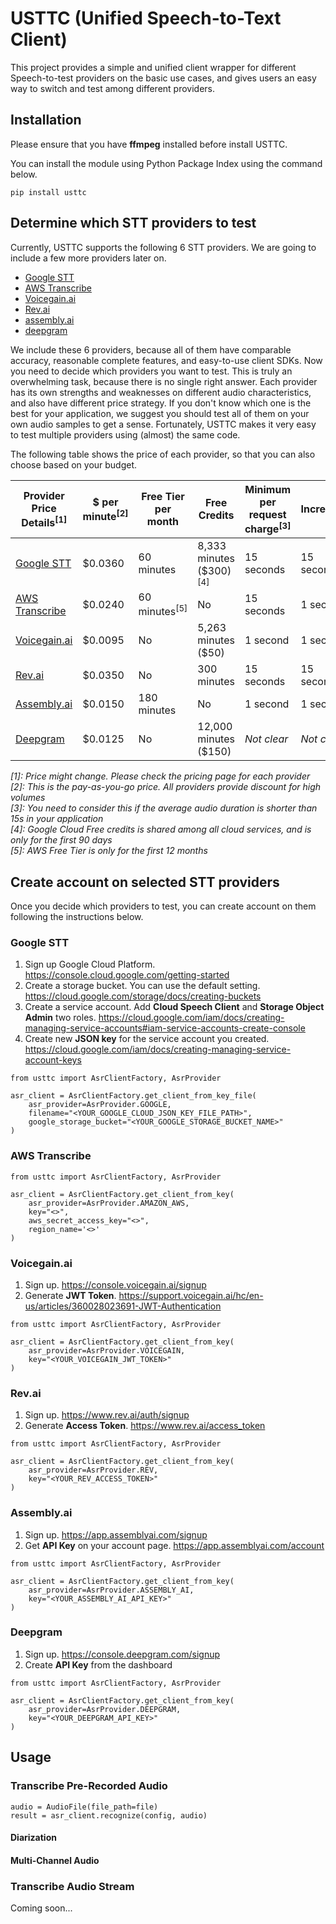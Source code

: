 # USTTC (Unified Speech-to-Text Client)

This project provides a simple and unified client wrapper for different Speech-to-test providers on the basic use cases, 
and gives users an easy way to switch and test among different providers.

## Installation

Please ensure that you have **ffmpeg** installed before install USTTC.

You can install the module using Python Package Index using the command below.

    pip install usttc

## Determine which STT providers to test
Currently, USTTC supports the following 6 STT providers. We are going to include a few more providers later on.
* [Google STT](https://cloud.google.com/speech-to-text)
* [AWS Transcribe](https://aws.amazon.com/transcribe/)
* [Voicegain.ai](https://www.voicegain.ai/)
* [Rev.ai](https://www.rev.ai/)
* [assembly.ai](https://www.assemblyai.com/)
* [deepgram](https://deepgram.com/)

We include these 6 providers, because all of them have comparable accuracy, 
reasonable complete features, and easy-to-use client SDKs. 
Now you need to decide which providers you want to test.
This is truly an overwhelming task, 
because there is no single right answer. 
Each provider has its own strengths and weaknesses on different audio characteristics, 
and also have different price strategy. 
If you don't know which one is the best for your application,
we suggest you should test all of them on your own audio samples to get a sense. 
Fortunately, USTTC makes it very easy to test multiple providers using (almost) the same code.

The following table shows the price of each provider, so that you can also choose based on your budget.

Provider Price Details<sup>[1]</sup> | $ per minute<sup>[2]</sup> | Free Tier per month | Free Credits | Minimum per request charge<sup>[3]</sup> | Increments
---------------------- | -------------| ------------------- | ------------ | -------------------------- | ----------
[Google STT](https://cloud.google.com/speech-to-text/pricing) | $0.0360 | 60 minutes | 8,333 minutes ($300)<sup>[4]</sup> | 15 seconds | 15 seconds
[AWS Transcribe](https://aws.amazon.com/transcribe/pricing/) | $0.0240 | 60 minutes<sup>[5]</sup> | No | 15 seconds | 1 second
[Voicegain.ai](https://www.voicegain.ai/pricing) | $0.0095 | No | 5,263 minutes ($50) | 1 second | 1 second
[Rev.ai](https://www.rev.ai/pricing) | $0.0350 | No | 300 minutes | 15 seconds | 15 seconds
[Assembly.ai](https://www.assemblyai.com/pricing) | $0.0150 | 180 minutes | No | 1 second | 1 second
[Deepgram](https://deepgram.com/pricing/) | $0.0125 | No | 12,000 minutes ($150) | *Not clear* | *Not clear*

*[1]: Price might change. Please check the pricing page for each provider*</br>
*[2]: This is the pay-as-you-go price. All providers provide discount for high volumes*</br>
*[3]: You need to consider this if the average audio duration is shorter than 15s in your application*</br>
*[4]: Google Cloud Free credits is shared among all cloud services, and is only for the first 90 days*</br>
*[5]: AWS Free Tier is only for the first 12 months*

## Create account on selected STT providers
Once you decide which providers to test, you can create account on them following the instructions below.

### Google STT
1. Sign up Google Cloud Platform. https://console.cloud.google.com/getting-started
2. Create a storage bucket. You can use the default setting. https://cloud.google.com/storage/docs/creating-buckets
3. Create a service account. Add **Cloud Speech Client** and **Storage Object Admin** two roles. https://cloud.google.com/iam/docs/creating-managing-service-accounts#iam-service-accounts-create-console
4. Create new **JSON key** for the service account you created. https://cloud.google.com/iam/docs/creating-managing-service-account-keys
```
from usttc import AsrClientFactory, AsrProvider

asr_client = AsrClientFactory.get_client_from_key_file(
    asr_provider=AsrProvider.GOOGLE,
    filename="<YOUR_GOOGLE_CLOUD_JSON_KEY_FILE_PATH>",
    google_storage_bucket="<YOUR_GOOGLE_STORAGE_BUCKET_NAME>"
)
```
### AWS Transcribe
```
from usttc import AsrClientFactory, AsrProvider

asr_client = AsrClientFactory.get_client_from_key(
    asr_provider=AsrProvider.AMAZON_AWS,
    key="<>",
    aws_secret_access_key="<>",
    region_name='<>'
)
```
### Voicegain.ai
1. Sign up. https://console.voicegain.ai/signup
2. Generate **JWT Token**. https://support.voicegain.ai/hc/en-us/articles/360028023691-JWT-Authentication

```
from usttc import AsrClientFactory, AsrProvider

asr_client = AsrClientFactory.get_client_from_key(
    asr_provider=AsrProvider.VOICEGAIN,
    key="<YOUR_VOICEGAIN_JWT_TOKEN>"
)
```
### Rev.ai
1. Sign up. https://www.rev.ai/auth/signup
2. Generate **Access Token**. https://www.rev.ai/access_token
```
from usttc import AsrClientFactory, AsrProvider

asr_client = AsrClientFactory.get_client_from_key(
    asr_provider=AsrProvider.REV,
    key="<YOUR_REV_ACCESS_TOKEN>"
)
```
### Assembly.ai
1. Sign up. https://app.assemblyai.com/signup
2. Get **API Key** on your account page. https://app.assemblyai.com/account
```
from usttc import AsrClientFactory, AsrProvider

asr_client = AsrClientFactory.get_client_from_key(
    asr_provider=AsrProvider.ASSEMBLY_AI,
    key="<YOUR_ASSEMBLY_AI_API_KEY>"
)
```
### Deepgram
1. Sign up. https://console.deepgram.com/signup
2. Create **API Key** from the dashboard
```
from usttc import AsrClientFactory, AsrProvider

asr_client = AsrClientFactory.get_client_from_key(
    asr_provider=AsrProvider.DEEPGRAM,
    key="<YOUR_DEEPGRAM_API_KEY>"
)
```

## Usage

### Transcribe Pre-Recorded Audio

```
audio = AudioFile(file_path=file)
result = asr_client.recognize(config, audio)
```
#### Diarization

#### Multi-Channel Audio

### Transcribe Audio Stream
Coming soon...
